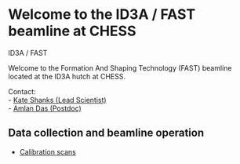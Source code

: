 # Welcome to the ID3A / FAST beamline at CHESS
ID3A / FAST


Welcome to the Formation And Shaping Technology (FAST) beamline located at the ID3A hutch at CHESS.

Contact:  
	-	[Kate Shanks (Lead Scientist)](<mailto:ksg52@cornell.edu>)  
	-	[Amlan Das (Postdoc)](<mailto:amlandas@cornell.edu>)
	
## Data collection and beamline operation
* [Calibration scans](userguide/scans/calib/) 


